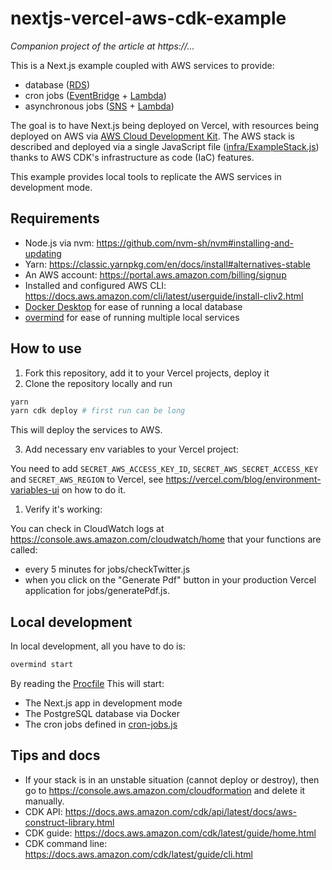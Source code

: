 # nextjs-vercel-aws-cdk-example

_Companion project of the article at https://..._

This is a Next.js example coupled with AWS services to provide:
- database ([RDS](https://aws.amazon.com/rds/))
- cron jobs ([EventBridge](https://aws.amazon.com/eventbridge/) + [Lambda](https://aws.amazon.com/lambda/))
- asynchronous jobs ([SNS](https://aws.amazon.com/sns/) + [Lambda](https://aws.amazon.com/lambda/))

The goal is to have Next.js being deployed on Vercel, with resources being deployed on AWS via [AWS Cloud Development Kit](https://aws.amazon.com/cdk/). The AWS stack is described and deployed via a single JavaScript file ([infra/ExampleStack.js](./infra/ExampleStack.js)) thanks to AWS CDK's infrastructure as code (IaC) features.

This example provides local tools to replicate the AWS services in development mode.

## Requirements

- Node.js via nvm: https://github.com/nvm-sh/nvm#installing-and-updating
- Yarn: https://classic.yarnpkg.com/en/docs/install#alternatives-stable
- An AWS account: https://portal.aws.amazon.com/billing/signup
- Installed and configured AWS CLI: https://docs.aws.amazon.com/cli/latest/userguide/install-cliv2.html
- [Docker Desktop](https://www.docker.com/products/docker-desktop) for ease of running a local database
- [overmind](https://github.com/DarthSim/overmind) for ease of running multiple local services

## How to use

1. Fork this repository, add it to your Vercel projects, deploy it
2. Clone the repository locally and run

```bash
yarn
yarn cdk deploy # first run can be long
```

This will deploy the services to AWS.

3. Add necessary env variables to your Vercel project:

You need to add `SECRET_AWS_ACCESS_KEY_ID`, `SECRET_AWS_SECRET_ACCESS_KEY` and `SECRET_AWS_REGION` to Vercel, see https://vercel.com/blog/environment-variables-ui on how to do it.

1. Verify it's working:

You can check in CloudWatch logs at https://console.aws.amazon.com/cloudwatch/home that your functions are called:
- every 5 minutes for jobs/checkTwitter.js
- when you click on the "Generate Pdf" button in your production Vercel application for jobs/generatePdf.js.

## Local development

In local development, all you have to do is:

```bash
overmind start
```

By reading the [Procfile](./Procfile) This will start:
- The Next.js app in development mode
- The PostgreSQL database via Docker
- The cron jobs defined in [cron-jobs.js](./cron-jobs.js)

## Tips and docs

- If your stack is in an unstable situation (cannot deploy or destroy), then go to https://console.aws.amazon.com/cloudformation and delete it manually.
- CDK API: https://docs.aws.amazon.com/cdk/api/latest/docs/aws-construct-library.html
- CDK guide: https://docs.aws.amazon.com/cdk/latest/guide/home.html
- CDK command line: https://docs.aws.amazon.com/cdk/latest/guide/cli.html
